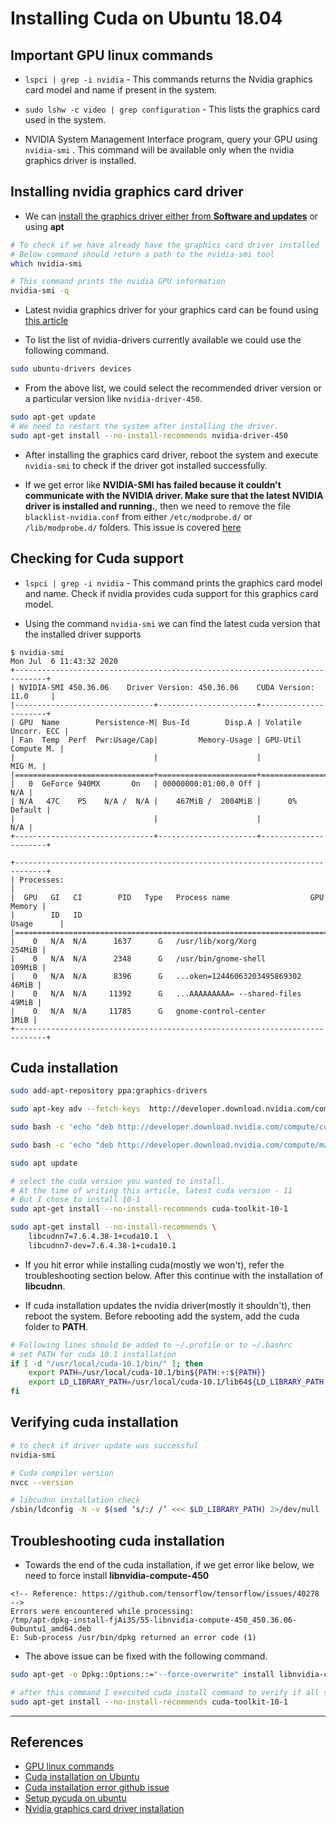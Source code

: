 # Installing Cuda on Ubuntu 18.04

## Important GPU linux commands

* `lspci | grep -i nvidia` - This commands returns the Nvidia graphics card model and name if present in the system.

* `sudo lshw -c video | grep configuration` - This lists the graphics card used in the system.

* NVIDIA System Management Interface program, query your GPU using `nvidia-smi` . This command will be available only when the nvidia graphics driver is installed.

## Installing nvidia graphics card driver

* We can [install the graphics driver either from **Software and updates**](https://www.cyberciti.biz/faq/ubuntu-linux-install-nvidia-driver-latest-proprietary-driver/) or using **apt**

```Bash
# To check if we have already have the graphics card driver installed
# Below command should return a path to the nvidia-smi tool
which nvidia-smi

# This command prints the nvidia GPU information
nvidia-smi -q
```

* Latest nvidia graphics driver for your graphics card can be found using [this article](https://wiki.debian.org/NvidiaGraphicsDrivers)

* To list the list of nvidia-drivers currently available we could use the following command.

```Bash
sudo ubuntu-drivers devices
```

* From the above list, we could select the recommended driver version or a particular version like `nvidia-driver-450`.

```Bash
sudo apt-get update
# We need to restart the system after installing the driver.
sudo apt-get install --no-install-recommends nvidia-driver-450
```

* After installing the graphics card driver, reboot the system and execute `nvidia-smi` to check if the driver got installed successfully.

* If we get error like **NVIDIA-SMI has failed because it couldn't communicate with the NVIDIA driver. Make sure that the latest NVIDIA driver is installed and running.**, then we need to remove the file `blacklist-nvidia.conf` from either `/etc/modprobe.d/` or `/lib/modprobe.d/` folders. This issue is covered [here](https://forums.developer.nvidia.com/t/nvlinked-titan-rtx-chips-nvidia-smi-has-failed-because-it-couldnt-communicate-with-the-nvidia-driver/119328)

## Checking for Cuda support

* `lspci | grep -i nvidia` - This command prints the graphics card model and name. Check if nvidia provides cuda support for this graphics card model.

* Using the command `nvidia-smi` we can find the latest cuda version that the installed driver supports

```text
$ nvidia-smi
Mon Jul  6 11:43:32 2020
+-----------------------------------------------------------------------------+
| NVIDIA-SMI 450.36.06    Driver Version: 450.36.06    CUDA Version: 11.0     |
|-------------------------------+----------------------+----------------------+
| GPU  Name        Persistence-M| Bus-Id        Disp.A | Volatile Uncorr. ECC |
| Fan  Temp  Perf  Pwr:Usage/Cap|         Memory-Usage | GPU-Util  Compute M. |
|                               |                      |               MIG M. |
|===============================+======================+======================|
|   0  GeForce 940MX       On   | 00000000:01:00.0 Off |                  N/A |
| N/A   47C    P5    N/A /  N/A |    467MiB /  2004MiB |      0%      Default |
|                               |                      |                  N/A |
+-------------------------------+----------------------+----------------------+

+-----------------------------------------------------------------------------+
| Processes:                                                                  |
|  GPU   GI   CI        PID   Type   Process name                  GPU Memory |
|        ID   ID                                                   Usage      |
|=============================================================================|
|    0   N/A  N/A      1637      G   /usr/lib/xorg/Xorg                254MiB |
|    0   N/A  N/A      2348      G   /usr/bin/gnome-shell              109MiB |
|    0   N/A  N/A      8396      G   ...oken=12446063203495869302       46MiB |
|    0   N/A  N/A     11392      G   ...AAAAAAAAA= --shared-files       49MiB |
|    0   N/A  N/A     11785      G   gnome-control-center                1MiB |
+-----------------------------------------------------------------------------+
```

## Cuda installation

```Bash
sudo add-apt-repository ppa:graphics-drivers

sudo apt-key adv --fetch-keys  http://developer.download.nvidia.com/compute/cuda/repos/ubuntu1804/x86_64/7fa2af80.pub

sudo bash -c 'echo "deb http://developer.download.nvidia.com/compute/cuda/repos/ubuntu1804/x86_64 /" > /etc/apt/sources.list.d/cuda.list'

sudo bash -c 'echo "deb http://developer.download.nvidia.com/compute/machine-learning/repos/ubuntu1804/x86_64 /" > /etc/apt/sources.list.d/cuda_learn.list'

sudo apt update

# select the cuda version you wanted to install.
# At the time of writing this article, latest cuda version - 11
# But I chose to install 10-1
sudo apt-get install --no-install-recommends cuda-toolkit-10-1

sudo apt-get install --no-install-recommends \
    libcudnn7=7.6.4.38-1+cuda10.1  \
    libcudnn7-dev=7.6.4.38-1+cuda10.1
```

* If you hit error while installing cuda(mostly we won't), refer the troubleshooting section below. After this continue with the installation of **libcudnn**.

* If cuda installation updates the nvidia driver(mostly it shouldn't), then reboot the system. Before rebooting add the system, add the cuda folder to **PATH**.

```Bash
# Following lines should be added to ~/.profile or to ~/.bashrc
# set PATH for cuda 10.1 installation
if [ -d "/usr/local/cuda-10.1/bin/" ]; then
    export PATH=/usr/local/cuda-10.1/bin${PATH:+:${PATH}}
    export LD_LIBRARY_PATH=/usr/local/cuda-10.1/lib64${LD_LIBRARY_PATH:+:${LD_LIBRARY_PATH}}
fi
```

## Verifying cuda installation

```Bash
# to check if driver update was successful
nvidia-smi

# Cuda compiler version
nvcc --version

# libcudnn installation check
/sbin/ldconfig -N -v $(sed ‘s/:/ /’ <<< $LD_LIBRARY_PATH) 2>/dev/null | grep libcudnn
```

## Troubleshooting cuda installation

* Towards the end of the cuda installation, if we get error like below, we need to force install **libnvidia-compute-450**

```Text
<!-- Reference: https://github.com/tensorflow/tensorflow/issues/40278 -->
Errors were encountered while processing:
/tmp/apt-dpkg-install-fjAi3S/55-libnvidia-compute-450_450.36.06-0ubuntu1_amd64.deb
E: Sub-process /usr/bin/dpkg returned an error code (1)
```

* The above issue can be fixed with the following command.

```Bash
sudo apt-get -o Dpkg::Options::="--force-overwrite" install libnvidia-compute-450

# after this command I executed cuda install command to verify if all steps are completed
sudo apt-get install --no-install-recommends cuda-toolkit-10-1
```

---

## References

* [GPU linux commands](https://gist.github.com/neomatrix369/256913dcf77cdbb5855dd2d7f5d81b84)
* [Cuda installation on Ubuntu](https://medium.com/@exesse/cuda-10-1-installation-on-ubuntu-18-04-lts-d04f89287130)
* [Cuda installation error github issue](https://github.com/tensorflow/tensorflow/issues/40278)
* [Setup pycuda on ubuntu](https://medium.com/leadkaro/setting-up-pycuda-on-ubuntu-18-04-for-gpu-programming-with-python-830e03fc4b81)
* [Nvidia graphics card driver installation](https://www.cyberciti.biz/faq/ubuntu-linux-install-nvidia-driver-latest-proprietary-driver/)
